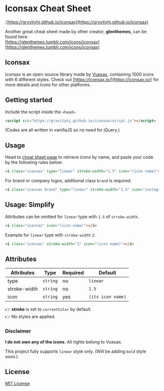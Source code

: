 # Iconsax Cheat Sheet

:[https://grxvityhj.github.io/iconsax](https://grxvityhj.github.io/iconsax)

Another great cheat sheet made by other creator, **glenthemes**, can be found here:\
[https://glenthemes.tumblr.com/icons/iconsax](https://glenthemes.tumblr.com/icons/iconsax)

## Iconsax

Iconsax is an open-source library made by [Vuesax](https://vuesax.com//), containing 1000 icons with 6 different styles. Check out [https://iconsax.io/](https://iconsax.io/) for more details and icons for other platforms.

## Getting started

Include the script inside the `<head>`.

```html
<script src="https://grxvityhj.github.io/iconsax/script.js"></script>
```

(Codes are all written in vanillaJS so no need for jQuery.)

## Usage

Head to [cheat sheet page](https://grxvityhj.github.io/iconsax) to retrieve icons by name, and paste your code by the following rules below:

```html
<i class="iconsax" type="linear" stroke-width="1.5" icon="(icon name)"></i>
```

For brand or company logos, additional class `brand` is required.

```html
<i class="iconsax brand" type="linear" stroke-width="1.5" icon="instagram"></i>
```

## Usage: Simplify

Attributes can be omitted for `linear` type with `1.5` of `stroke-width`.

```html
<i class="iconsax" icon="(icon name)"></i>
```

Example for `linear` type with `stroke-width` `2`:

```html
<i class="iconsax" stroke-width="2" icon="(icon name)"></i>
```

## Attributes

| Attributes   | Type     | Required | Default           |
| ------------ | -------- | -------- | ----------------- |
| type         | `string` | no       | `linear`          |
| stroke-width | `string` | no       | `1.5`             |
| icon         | `string` | yes      | `(its icon name)` |

👉 **stroke** is set to `currentColor` by default.\
👉 No styles are applied.

### Disclaimer

**I do not own any of the icons**. All rights belong to Vuesax.

This project fully supports `linear` style only. (Will be adding `bold` style soon.)

## License

[MIT License](https://github.com/grxvityhj/iconsax-prev/blob/main/LICENSE)
